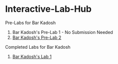 # Interactive-Lab-Hub

Pre-Labs for Bar Kadosh

1. Bar Kadosh's Pre-Lab 1 - No Submission Needed
2. [Bar Kadosh's Pre-Lab 2](https://github.com/barkadosh1/IDD-Fa19-Lab1)


Completed Labs for Bar Kadosh

1. [Bar Kadosh's Lab 1](https://github.com/barkadosh1/IDD-Fa19-Lab1)


